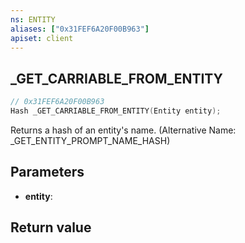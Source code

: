 ```yaml
---
ns: ENTITY
aliases: ["0x31FEF6A20F00B963"]
apiset: client
---
```

## _GET_CARRIABLE_FROM_ENTITY

```c
// 0x31FEF6A20F00B963
Hash _GET_CARRIABLE_FROM_ENTITY(Entity entity);
```

Returns a hash of an entity's name. (Alternative Name: _GET_ENTITY_PROMPT_NAME_HASH)

## Parameters
* **entity**:

## Return value